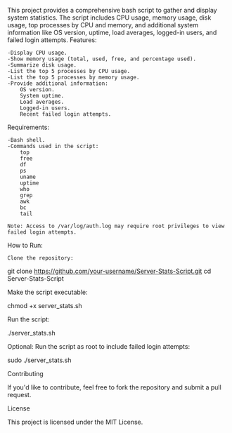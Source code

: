 This project provides a comprehensive bash script to gather and display system statistics. The script includes CPU usage, memory usage, disk usage, top processes by CPU and memory, and additional system information like OS version, uptime, load averages, logged-in users, and failed login attempts.
Features:

    -Display CPU usage.
    -Show memory usage (total, used, free, and percentage used).
    -Summarize disk usage.
    -List the top 5 processes by CPU usage.
    -List the top 5 processes by memory usage.
    -Provide additional information:
        OS version.
        System uptime.
        Load averages.
        Logged-in users.
        Recent failed login attempts.

Requirements:

    -Bash shell.
    -Commands used in the script:
        top
        free
        df
        ps
        uname
        uptime
        who
        grep
        awk
        bc
        tail

    Note: Access to /var/log/auth.log may require root privileges to view failed login attempts.

How to Run:

    Clone the repository:

git clone https://github.com/your-username/Server-Stats-Script.git
cd Server-Stats-Script

Make the script executable:

chmod +x server_stats.sh

Run the script:

./server_stats.sh

Optional: Run the script as root to include failed login attempts:

sudo ./server_stats.sh


Contributing

If you'd like to contribute, feel free to fork the repository and submit a pull request.

License

This project is licensed under the MIT License.